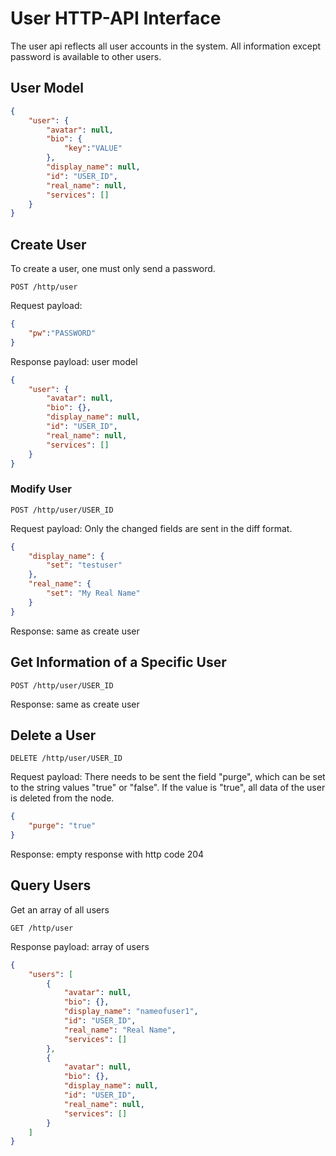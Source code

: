 # User HTTP-API Interface

The user api reflects all user accounts in the system.
All information except password is available to other users.

## User Model

```json
{
    "user": {
        "avatar": null,
        "bio": {
            "key":"VALUE"
        },
        "display_name": null,
        "id": "USER_ID",
        "real_name": null,
        "services": []
    }
}
```


## Create User

To create a user, one must only send a password.

`POST /http/user`

Request payload:

```json
{
    "pw":"PASSWORD"
}
```

Response payload: user model

```json
{
    "user": {
        "avatar": null,
        "bio": {},
        "display_name": null,
        "id": "USER_ID",
        "real_name": null,
        "services": []
    }
}
```


### Modify User

`POST /http/user/USER_ID`

Request payload: 
Only the changed fields are sent in the diff format.

```json
{
    "display_name": {
        "set": "testuser"
    },
    "real_name": {
        "set": "My Real Name"
    }
}
```

Response: same as create user


## Get Information of a Specific User

`POST /http/user/USER_ID`

Response: same as create user


## Delete a User

`DELETE /http/user/USER_ID`

Request payload: 
There needs to be sent the field "purge", which can be set to the string values "true" or "false".
If the value is "true", all data of the user is deleted from the node. 

```json
{
    "purge": "true"
}
```

Response: empty response with http code 204


## Query Users

Get an array of all users

`GET /http/user`


Response payload: array of users

```json
{
    "users": [
        {
            "avatar": null,
            "bio": {},
            "display_name": "nameofuser1",
            "id": "USER_ID",
            "real_name": "Real Name",
            "services": []
        },
        {
            "avatar": null,
            "bio": {},
            "display_name": null,
            "id": "USER_ID",
            "real_name": null,
            "services": []
        }
    ]
}
```
